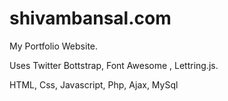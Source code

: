 shivambansal.com
================

My Portfolio Website.

Uses Twitter Bottstrap, Font Awesome , Lettring.js.

HTML, Css, Javascript, Php, Ajax, MySql

